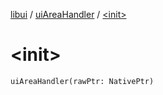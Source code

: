 [libui](../README.md) / [uiAreaHandler](README.md) / [&lt;init&gt;](-init-.md)

# &lt;init&gt;

`uiAreaHandler(rawPtr: NativePtr)`